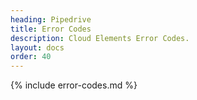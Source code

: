 ```yaml
---
heading: Pipedrive
title: Error Codes
description: Cloud Elements Error Codes.
layout: docs
order: 40
---
```


{% include error-codes.md %}
